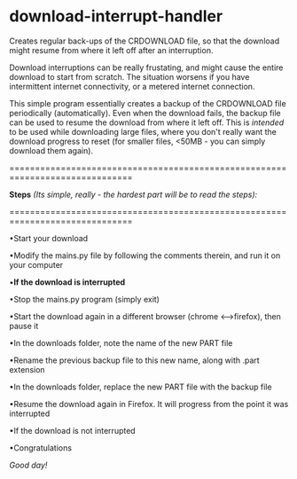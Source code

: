 # download-interrupt-handler



Creates regular back-ups of the CRDOWNLOAD file, so that the download might resume from where it left off after an interruption.



Download interruptions can be really frustating, and might cause the entire download to start from scratch. The situation worsens if you have intermittent internet connectivity, or a metered internet connection.



This simple program essentially creates a backup of the CRDOWNLOAD file periodically (automatically). Even when the download fails, the backup file can be used to resume the download from where it left off. This is _intended_ to be used while downloading large files, where you don't really want the download progress to reset (for smaller files, <50MB -  you can simply download them again).   



==============================================================================

__Steps__ _(Its simple, really - the hardest part will be to read the steps):_

==============================================================================


•Start your download

•Modify the mains.py file by following the comments therein, and run it on your computer



•**If the download is interrupted** 

  •Stop the mains.py program (simply exit)
  
  •Start the download again in a different browser (chrome <-->firefox), then pause it
  
  •In the downloads folder, note the name of the new PART file 
  
  •Rename the previous backup file to this new name, along with .part extension
  
  •In the downloads folder, replace the new PART file with the backup file
  
  •Resume the download again in Firefox. It will progress from the point it was interrupted




•If the download is not interrupted
  
  •Congratulations
  

_Good day!_
